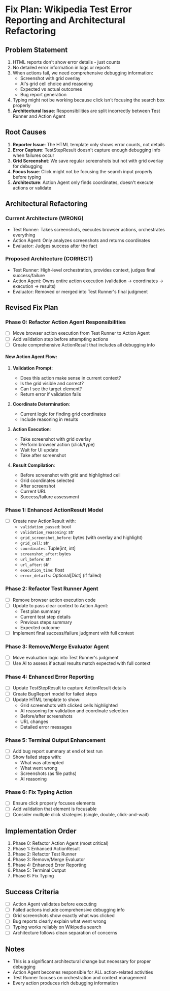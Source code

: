 # Fix Plan: Wikipedia Test Error Reporting and Architectural Refactoring

## Problem Statement

1. HTML reports don't show error details - just counts
2. No detailed error information in logs or reports
3. When actions fail, we need comprehensive debugging information:
   - Screenshot with grid overlay
   - AI's grid cell choice and reasoning
   - Expected vs actual outcomes
   - Bug report generation
4. Typing might not be working because click isn't focusing the search box properly
5. **Architectural Issue**: Responsibilities are split incorrectly between Test Runner and Action Agent

## Root Causes

1. **Reporter Issue**: The HTML template only shows error counts, not details
2. **Error Capture**: TestStepResult doesn't capture enough debugging info when failures occur
3. **Grid Screenshot**: We save regular screenshots but not with grid overlay for debugging
4. **Focus Issue**: Click might not be focusing the search input properly before typing
5. **Architecture**: Action Agent only finds coordinates, doesn't execute actions or validate

## Architectural Refactoring

### Current Architecture (WRONG)
- Test Runner: Takes screenshots, executes browser actions, orchestrates everything
- Action Agent: Only analyzes screenshots and returns coordinates
- Evaluator: Judges success after the fact

### Proposed Architecture (CORRECT)
- Test Runner: High-level orchestration, provides context, judges final success/failure
- Action Agent: Owns entire action execution (validation → coordinates → execution → results)
- Evaluator: Removed or merged into Test Runner's final judgment

## Revised Fix Plan

### Phase 0: Refactor Action Agent Responsibilities
- [ ] Move browser action execution from Test Runner to Action Agent
- [ ] Add validation step before attempting actions
- [ ] Create comprehensive ActionResult that includes all debugging info

#### New Action Agent Flow:
1. **Validation Prompt**: 
   - Does this action make sense in current context?
   - Is the grid visible and correct?
   - Can I see the target element?
   - Return error if validation fails

2. **Coordinate Determination**:
   - Current logic for finding grid coordinates
   - Include reasoning in results

3. **Action Execution**:
   - Take screenshot with grid overlay
   - Perform browser action (click/type)
   - Wait for UI update
   - Take after screenshot

4. **Result Compilation**:
   - Before screenshot with grid and highlighted cell
   - Grid coordinates selected
   - After screenshot
   - Current URL
   - Success/failure assessment

### Phase 1: Enhanced ActionResult Model
- [ ] Create new ActionResult with:
  - `validation_passed`: bool
  - `validation_reasoning`: str
  - `grid_screenshot_before`: bytes (with overlay and highlight)
  - `grid_cell`: str
  - `coordinates`: Tuple[int, int]
  - `screenshot_after`: bytes
  - `url_before`: str
  - `url_after`: str
  - `execution_time`: float
  - `error_details`: Optional[Dict] (if failed)

### Phase 2: Refactor Test Runner Agent
- [ ] Remove browser action execution code
- [ ] Update to pass clear context to Action Agent:
  - Test plan summary
  - Current test step details
  - Previous steps summary
  - Expected outcome
- [ ] Implement final success/failure judgment with full context

### Phase 3: Remove/Merge Evaluator Agent
- [ ] Move evaluation logic into Test Runner's judgment
- [ ] Use AI to assess if actual results match expected with full context

### Phase 4: Enhanced Error Reporting
- [ ] Update TestStepResult to capture ActionResult details
- [ ] Create BugReport model for failed steps
- [ ] Update HTML template to show:
  - Grid screenshots with clicked cells highlighted
  - AI reasoning for validation and coordinate selection
  - Before/after screenshots
  - URL changes
  - Detailed error messages

### Phase 5: Terminal Output Enhancement
- [ ] Add bug report summary at end of test run
- [ ] Show failed steps with:
  - What was attempted
  - What went wrong
  - Screenshots (as file paths)
  - AI reasoning

### Phase 6: Fix Typing Action
- [ ] Ensure click properly focuses elements
- [ ] Add validation that element is focusable
- [ ] Consider multiple click strategies (single, double, click-and-wait)

## Implementation Order

1. Phase 0: Refactor Action Agent (most critical)
2. Phase 1: Enhanced ActionResult
3. Phase 2: Refactor Test Runner
4. Phase 3: Remove/Merge Evaluator
5. Phase 4: Enhanced Error Reporting
6. Phase 5: Terminal Output
7. Phase 6: Fix Typing

## Success Criteria

- [ ] Action Agent validates before executing
- [ ] Failed actions include comprehensive debugging info
- [ ] Grid screenshots show exactly what was clicked
- [ ] Bug reports clearly explain what went wrong
- [ ] Typing works reliably on Wikipedia search
- [ ] Architecture follows clean separation of concerns

## Notes

- This is a significant architectural change but necessary for proper debugging
- Action Agent becomes responsible for ALL action-related activities
- Test Runner focuses on orchestration and context management
- Every action produces rich debugging information